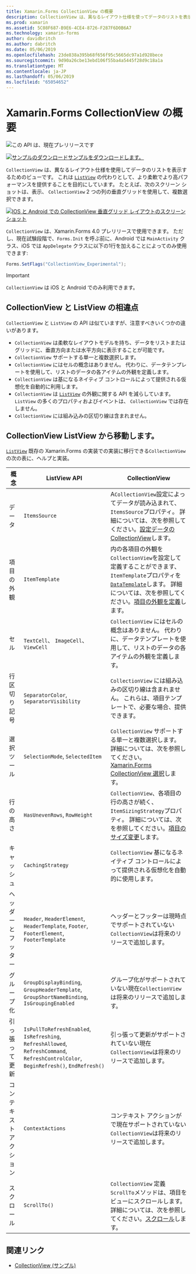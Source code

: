 ```yaml
---
title: Xamarin.Forms CollectionView の概要
description: CollectionView は、異なるレイアウト仕様を使ってデータのリストを表示するための柔軟で高パフォーマンスなビューです。
ms.prod: xamarin
ms.assetid: 5C08F687-B9E6-4CE4-8726-F287F6D0B6A7
ms.technology: xamarin-forms
author: davidbritch
ms.author: dabritch
ms.date: 05/06/2019
ms.openlocfilehash: 23de838a395b68f656f95c5665dc97a1d928bece
ms.sourcegitcommit: 9d90a26cbe13ebd106f55ba4a5445f28d9c18a1a
ms.translationtype: MT
ms.contentlocale: ja-JP
ms.lasthandoff: 05/06/2019
ms.locfileid: "65054652"
---
```

# <a name="xamarinforms-collectionview-introduction"></a>Xamarin.Forms CollectionView の概要

![](~/media/shared/preview.png "この API は、現在プレリリースです")

[![サンプルのダウンロード](~/media/shared/download.png)サンプルをダウンロードします。](https://github.com/xamarin/xamarin-forms-samples/tree/forms40/UserInterface/CollectionViewDemos/)

`CollectionView` は、異なるレイアウト仕様を使用してデータのリストを表示するためのビューです。 これは [ `ListView`](xref:Xamarin.Forms.ListView) の代わりとして、より柔軟でより高パフォーマンスを提供することを目的にしています。 たとえば、次のスクリーン ショットは、表示、 `CollectionView` 2 つの列の垂直グリッドを使用して、複数選択できます。

[![IOS と Android での CollectionView 垂直グリッド レイアウトのスクリーン ショット](introduction-images/verticalgrid-multipleselection.png "複数選択の垂直グリッド レイアウトの CollectionView")](introduction-images/verticalgrid-multipleselection-large.png#lightbox "CollectionView 垂直グリッド レイアウト複数の選択")

`CollectionView` は、Xamarin.Forms 4.0 プレリリースで使用できます。 ただし、現在試験段階で、`Forms.Init` を呼ぶ前に、Android では `MainActivity` クラス、iOS では `AppDelegate` クラスに以下の1行を加えることによってのみ使用できます:

```csharp
Forms.SetFlags("CollectionView_Experimental");
```

> [!IMPORTANT]
> `CollectionView` は iOS と Android でのみ利用できます。

## <a name="collectionview-and-listview-differences"></a>CollectionView と ListView の相違点

`CollectionView` と `ListView` の API は似ていますが、注意すべきいくつかの違いがあります。

- `CollectionView` は柔軟なレイアウトモデルを持ち、データをリストまたはグリッドに、垂直方向または水平方向に表示することが可能です。
- `CollectionView` サポートする単一と複数選択します。
- `CollectionView` にはセルの概念はありません。 代わりに、データテンプレートを使用して、リストのデータの各アイテムの外観を定義します。
- `CollectionView` は基になるネイティブ コントロールによって提供される仮想化を自動的に利用します。
- `CollectionView` は [ `ListView`](xref:Xamarin.Forms.ListView) の外観に関する API を減らしています。 `ListView` の多くのプロパティおよびイベントは、 `CollectionView` では存在しません。
- `CollectionView` には組み込みの区切り線は含まれません。

## <a name="move-from-listview-to-collectionview"></a>CollectionView ListView から移動します。

[`ListView`](xref:Xamarin.Forms.ListView) 既存の Xamarin.Forms の実装での実装に移行できる`CollectionView`の次の表に、ヘルプと実装。

| 概念 | ListView API | CollectionView |
|---|---|---|
| データ | `ItemsSource` | A`CollectionView`設定によってデータが読み込まれて、`ItemsSource`プロパティ。 詳細については、次を参照してください。[設定データの CollectionView](populate-data.md#populate-a-collectionview-with-data)します。 |
| 項目の外観 | `ItemTemplate` | 内の各項目の外観を`CollectionView`を設定して定義することができます、`ItemTemplate`プロパティを[ `DataTemplate`](xref:Xamarin.Forms.DataTemplate)します。 詳細については、次を参照してください。[項目の外観を定義](populate-data.md#define-item-appearance)します。 |
| セル | `TextCell`、 `ImageCell`、 `ViewCell` | `CollectionView` にはセルの概念はありません。 代わりに、データテンプレートを使用して、リストのデータの各アイテムの外観を定義します。 |
| 行区切り記号 | `SeparatorColor`, `SeparatorVisibility` | `CollectionView` には組み込みの区切り線は含まれません。 これらは、項目テンプレートで、必要な場合、提供できます。 |
| 選択ツール | `SelectionMode`, `SelectedItem` | `CollectionView` サポートする単一と複数選択します。 詳細については、次を参照してください。 [Xamarin.Forms CollectionView 選択](selection.md)します。 |
| 行の高さ | `HasUnevenRows`, `RowHeight` | `CollectionView`、各項目の行の高さが続く、`ItemSizingStrategy`プロパティ。 詳細については、次を参照してください。[項目のサイズ変更](layout.md#item-sizing)します。|
| キャッシュ | `CachingStrategy` | `CollectionView` 基になるネイティブ コントロールによって提供される仮想化を自動的に使用します。 |
| ヘッダーとフッター | `Header`, `HeaderElement`, `HeaderTemplate`, `Footer`, `FooterElement`, `FooterTemplate` | ヘッダーとフッターは現時点でサポートされていない`CollectionView`は将来のリリースで追加します。|
| グループ化 | `GroupDisplayBinding`, `GroupHeaderTemplate`, `GroupShortNameBinding`, `IsGroupingEnabled` | グループ化がサポートされていない現在`CollectionView`は将来のリリースで追加します。 |
| 引っ張って更新 | `IsPullToRefreshEnabled`, `IsRefreshing`, `RefreshAllowed`, `RefreshCommand`, `RefreshControlColor`, `BeginRefresh()`, `EndRefresh()` | 引っ張って更新がサポートされていない現在`CollectionView`は将来のリリースで追加します。 |
| コンテキスト アクション | `ContextActions` | コンテキスト アクションがで現在サポートされていない`CollectionView`は将来のリリースで追加します。 |
| スクロール | `ScrollTo()` | `CollectionView` 定義`ScrollTo`メソッドは、項目をビューにスクロールします。 詳細については、次を参照してください。[スクロール](scrolling.md)します。 |

## <a name="related-links"></a>関連リンク

- [CollectionView (サンプル)](https://github.com/xamarin/xamarin-forms-samples/tree/forms40/UserInterface/CollectionViewDemos/)
